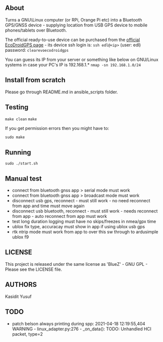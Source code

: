 About
-----

Turns a GNU\Linux computer (or RPi, Orange Pi etc) into a Bluetooth GPS/GNSS device - supplying location from USB GPS device to mobile phones/tablets over Bluetooth.

The official ready-to-use device can be purchased from the [official EcoDroidGPS page](https://www.clearevo.com/ecodroidgps/) - its device ssh login is:
`ssh edl@<ip>`
(user: edl)
password:
`clearevoecodroidgps`

You can guess its IP from your server or something like below on GNU/Linux systems in case your PC's IP is 192.168.1.*
`nmap -sn 192.168.1.0/24`


Install from scratch
--------------------

Please go through README.md in ansible_scripts folder.

Testing
-------

`make clean`
`make`

If you get permission errors then you might have to:

`sudo make`


Running
-------

`sudo ./start.sh`

Manual test
-----------

- connect from bluetooth gnss app > serial mode must work
- connect from bluetooth gnss app > broadcast mode must work
- disconnect usb gps, reconnect - must still work - no need reconnect from app and time must move again
- disconnect usb bluetooth, reconnect - must still work - needs reconnect from app - auto reconnect from app must work
- test long duration logging must have no skips/freezes in nmea/gpx time
- ublox fix type, accuracay must show in app if using ublox usb gps
- rtk ntrip mode must work from app to over this sw through to ardusimple ublox f9

LICENSE
-------

This project is released under the same license as 'BlueZ' - GNU GPL - Please see the LICENSE file.

AUTHORS
-------

Kasidit Yusuf

TODO
----

- patch belson always printing during spp: 2021-04-18 12:19:55,404 WARNING -         linux_adapter.py:276 -                 _on_data(): TODO: Unhandled HCI packet, type=2

